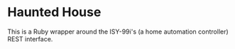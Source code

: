 Haunted House
=============

This is a Ruby wrapper around the ISY-99i's (a home automation controller) REST interface.